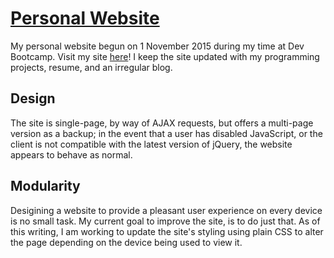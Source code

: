 # <a href="http://peternatewood.com" target="_blank">Personal Website</a>

My personal website begun on 1 November 2015 during my time at Dev Bootcamp. Visit my site <a href="http://peternatewood.com" target="_blank">here</a>! I keep the site updated with my programming projects, resume, and an irregular blog.

## Design

The site is single-page, by way of AJAX requests, but offers a multi-page version as a backup; in the event that a user has disabled JavaScript, or the client is not compatible with the latest version of jQuery, the website appears to behave as normal.

## Modularity

Desigining a website to provide a pleasant user experience on every device is no small task. My current goal to improve the site, is to do just that. As of this writing, I am working to update the site's styling using plain CSS to alter the page depending on the device being used to view it.